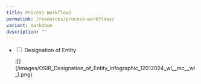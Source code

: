 ```yaml
---
title: Process Workflows
permalink: /resources/process-workflows/
variant: markdown
description: ""
---
```

<ul class="jekyllcodex_accordion">
	<li><input type="checkbox" id="accordion1">  
<label for="accordion1">Designation of Entity</label><div>
		<p> ![](/images/OSIR_Designation_of_Entity_Infographic_12012024_wl__mc__wl_1.png) </p>
</div></li>
	</ul>